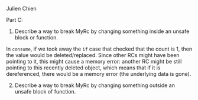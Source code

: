 Julien Chien

Part C:
1. Describe a way to break MyRc by changing something inside an unsafe block or function.

In `consume`, if we took away the `if` case that checked that the count is 1, then the
value would be deleted/replaced. Since other RCs might have been pointing to it, this might
cause a memory error: another RC might be still pointing to this recently deleted object, which
means that if it is dereferenced, there would be a memory error (the underlying data is gone).

2. Describe a way to break MyRc by changing something outside an unsafe block of function.



